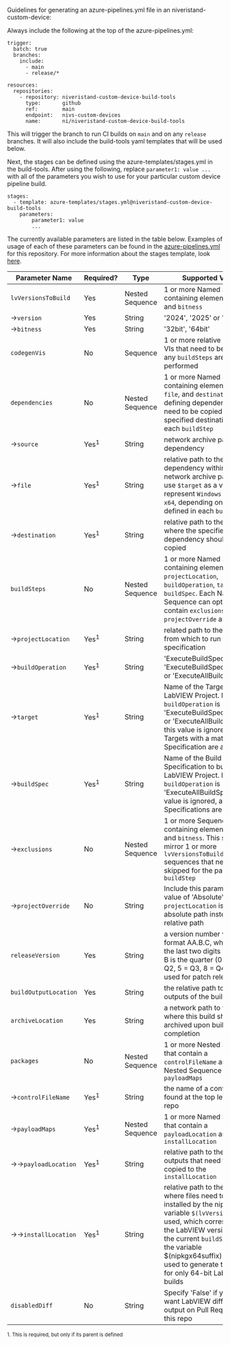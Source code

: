 Guidelines for generating an azure-pipelines.yml file in an niveristand-custom-device:

Always include the following at the top of the azure-pipelines.yml:

```
trigger:
  batch: true
  branches:
    include:
      - main
      - release/*

resources:
  repositories:
    - repository: niveristand-custom-device-build-tools
      type:       github
      ref:        main
      endpoint:   nivs-custom-devices
      name:       ni/niveristand-custom-device-build-tools
```

This will trigger the branch to run CI builds on `main` and on any `release` branches.  It will also include the build-tools yaml templates that will be used below.

Next, the stages can be defined using the azure-templates/stages.yml in the build-tools.  After using the following, replace `parameter1: value ...` with all of the parameters you wish to use for your particular custom device pipeline build.

```
stages:
  - template: azure-templates/stages.yml@niveristand-custom-device-build-tools
    parameters:
        parameter1: value
        ...
```

The currently available parameters are listed in the table below.  Examples of usage of each of these parameters can be found in the [azure-pipelines.yml](../azure-pipelines.yml) for this repository.  For more information about the stages template, look [here](./Azure%20Templates.md).

| Parameter Name | Required? | Type | Supported Values |
| --- | --- | --- | --- |
| `lvVersionsToBuild` | Yes | Nested Sequence | 1 or more Named Sequences containing elements `version` and `bitness` |
| →`version` | Yes | String | '2024', '2025' or '2026' |
| →`bitness` | Yes | String | '32bit', '64bit' |
| `codegenVis` | No | Sequence | 1 or more relative paths to VIs that need to be run before any `buildSteps` are performed |
| `dependencies` | No | Nested Sequence | 1 or more Named Sequences containing elements `source`, `file`, and `destination` defining dependencies that need to be copied to the specified destination before each `buildStep` |
| →`source` | Yes<sup>1</sup> | String | network archive path to the dependency |
| →`file` | Yes<sup>1</sup> | String | relative path to the dependency within the network archive path.  Can use `$target` as a variable to represent `Windows` or `Linux x64`, depending on the `target` defined in each `buildStep` |
| →`destination` | Yes<sup>1</sup> | String | relative path to the location where the specified dependency should be copied |
| `buildSteps` | No | Nested Sequence | 1 or more Named Sequences containing elements `projectLocation`, `buildOperation`, `target`, and `buildSpec`.  Each Named Sequence can optionally contain `exclusions` and/or `projectOverride` as well.
| →`projectLocation` | Yes<sup>1</sup> | String | related path to the project from which to run the build specification |
| →`buildOperation` | Yes<sup>1</sup> | String | 'ExecuteBuildSpec', 'ExecuteBuildSpecAllTargets', or 'ExecuteAllBuildSpecs'  
| →`target` | Yes<sup>1</sup> | String | Name of the Target in the LabVIEW Project.  If `buildOperation` is 'ExecuteBuildSpecAllTargets' or 'ExecuteAllBuildSpecs', this value is ignored, and all Targets with a matching Build Specification are attempted. |
| →`buildSpec` | Yes<sup>1</sup> | String | Name of the Build Specification to build in the LabVIEW Project.  If `buildOperation` is 'ExecuteAllBuildSpecs', this value is ignored, and all Build Specifications are attempted. |
| →`exclusions` | No | Nested Sequence | 1 or more Sequences containing elements `version` and `bitness`.  This should mirror 1 or more `lvVersionsToBuild` sequences that need to be skipped for the parent `buildStep` |
| →`projectOverride` | No | String | Include this parameter with a value of 'Absolute' if the `projectLocation` is an absolute path instead of a relative path
| `releaseVersion` | Yes | String | a version number with the format AA.B.C, where AA is the last two digits of the year, B is the quarter (0 = Q1, 3 = Q2, 5 = Q3, 8 = Q4), and C is used for patch releases |
| `buildOutputLocation` | Yes | String | the relative path to the outputs of the build |
| `archiveLocation` | Yes | String | a network path to the location where this build should be archived upon build completion |
| `packages` | No | Nested Sequence | 1 or more Nested Sequences that contain a `controlFileName` and a Nested Sequence of `payloadMaps` |
| →`controlFileName` | Yes<sup>1</sup> | String | the name of a control file found at the top level of the repo |
| →`payloadMaps` | Yes<sup>1</sup> | Nested Sequence | 1 or more Named Sequences that contain a `payloadLocation` and an `installLocation` |
| →→`payloadLocation` | Yes<sup>1</sup> | String | relative path to the build outputs that need to be copied to the `installLocation` |
| →→`installLocation` | Yes<sup>1</sup> | String | relative path to the location where files need to be installed by the nipkg.  The variable `$(lvVersion)` can be used, which corresponds to the LabVIEW version used in the current `buildStep`, and the variable $(nipkgx64suffix) can be used to generate the suffix `64` for only 64-bit LabVIEW builds |
| `disabledDiff` | No | String | Specify 'False' if you do not want LabVIEW diffs to be output on Pull Requests for this repo |

<sup>1. This is required, but only if its parent is defined</sup>